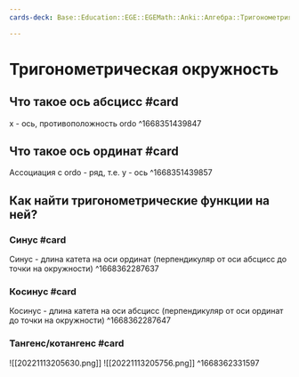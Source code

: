 ```yaml
---
cards-deck: Base::Education::EGE::EGEMath::Anki::Алгебра::Тригонометрия

---
```


# Тригонометрическая окружность
## Что такое ось абсцисс #card 
x - ось, противоположность ordo
^1668351439847

## Что такое ось ординат #card
Ассоциация с ordo - ряд, т.е. y - ось
^1668351439857

## Как найти тригонометрические функции на ней?
### Синус #card
Синус - длина катета на оси ординат (перпендикуляр от оси абсцисс до точки на окружности)
^1668362287637

### Косинус #card
Косинус - длина катета на оси абсцисс (перпендикуляр от оси ординат до точки на окружности)
^1668362287647

### Тангенс/котангенс #card
![[20221113205630.png]]
![[20221113205756.png]]
^1668362331597
